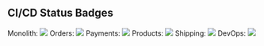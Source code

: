 ## CI/CD Status Badges
Monolith: [![](https://github.com/Obligatorio-ORT-FI-8184-DevOps/testMonolith/actions/workflows/ci.yml/badge.svg)](https://github.com/Obligatorio-ORT-FI-8184-DevOps/testMonolith/actions/workflows/ci.yml) Orders: [![](https://github.com/Obligatorio-ORT-FI-8184-DevOps/msOrders/actions/workflows/ci.yml/badge.svg)](https://github.com/Obligatorio-ORT-FI-8184-DevOps/msOrders/actions/workflows/ci.yml) Payments: [![](https://github.com/Obligatorio-ORT-FI-8184-DevOps/msPayments/actions/workflows/ci.yml/badge.svg)](https://github.com/Obligatorio-ORT-FI-8184-DevOps/msPayments/actions/workflows/ci.yml) Products: [![](https://github.com/Obligatorio-ORT-FI-8184-DevOps/msProducts/actions/workflows/ci.yml/badge.svg)](https://github.com/Obligatorio-ORT-FI-8184-DevOps/msProducts/actions/workflows/ci.yml) Shipping: [![](https://github.com/Obligatorio-ORT-FI-8184-DevOps/msShipping/actions/workflows/ci.yml/badge.svg)](https://github.com/Obligatorio-ORT-FI-8184-DevOps/msShipping/actions/workflows/ci.yml) DevOps: [![](https://github.com/Obligatorio-ORT-FI-8184-DevOps/DevOps_code/actions/workflows/cd.yml/badge.svg)](https://github.com/Obligatorio-ORT-FI-8184-DevOps/DevOps_code/actions/workflows/cd.yml)